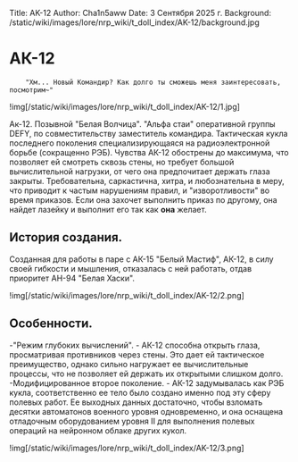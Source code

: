 Title: AK-12
Author: Cha1n5aww
Date: 3 Сентября 2025 г.
Background: /static/wiki/images/lore/nrp_wiki/t_doll_index/AK-12/background.jpg

# АК-12
```
	"Хм... Новый Командир? Как долго ты сможешь меня заинтересовать, посмотрим~"
```

!img[/static/wiki/images/lore/nrp_wiki/t_doll_index/AK-12/1.jpg]

Ак-12. Позывной "Белая Волчица". "Альфа стаи" оперативной группы DEFY, по совместительству заместитель командира. Тактическая кукла последнего поколения специализирующаяся на радиоэлектронной борьбе (сокращенно РЭБ). Чувства АК-12 обострены до максимума, что позволяет ей смотреть сквозь стены, но требует большой вычислительной нагрузки, от чего она предпочитает держать глаза закрыты. Требовательна, саркастична, хитра, и любознательна в меру, что приводит к частым нарушениям правил, и "изворотливости" во время приказов. Если она захочет выполнить приказ по другому, она найдет лазейку и выполнит его так как **она** желает.

## История создания.
Созданная для работы в паре с АК-15 "Белый Мастиф", АК-12, в силу своей гибкости и мышления, отказалась с ней работать, отдав приоритет АН-94 "Белая Хаски".

!img[/static/wiki/images/lore/nrp_wiki/t_doll_index/AK-12/2.png]

## Особенности.
-"Режим глубоких вычислений". - АК-12 способна открыть глаза, просматривая противников через стены. Это дает ей тактическое преимущество, однако сильно нагружает ее вычислительные процессы, что не позволяет ей держать их открытыми слишком долго.
-Модифицированное второе поколение. - АК-12 задумывалась как РЭБ кукла, соответственно ее тело было создано именно под эту сферу полевых работ. Ее выходных данных достаточно, чтобы взломать десятки автоматонов военного уровня одновременно, и она оснащена отладочным оборудованием уровня II для выполнения полевых операций на нейронном облаке других кукол.

!img[/static/wiki/images/lore/nrp_wiki/t_doll_index/AK-12/3.png]
